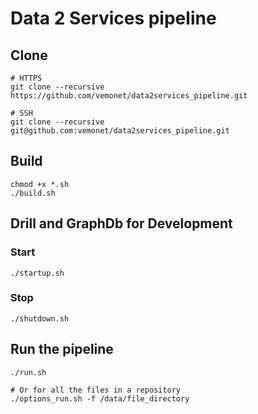 # Data 2 Services pipeline

## Clone

```shell
# HTTPS
git clone --recursive https://github.com/vemonet/data2services_pipeline.git

# SSH
git clone --recursive git@github.com:vemonet/data2services_pipeline.git
```

## Build
```shell
chmod +x *.sh
./build.sh
```

## Drill and GraphDb for Development
### Start
```shell
./startup.sh
```
### Stop
```shell
./shutdown.sh
```

## Run the pipeline
```shell
./run.sh

# Or for all the files in a repository
./options_run.sh -f /data/file_directory
```
